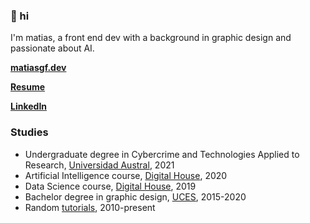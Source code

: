 ### 👋 hi

I'm matias, a front end dev with a background in graphic design and passionate about AI.

**[matiasgf.dev](https://matiasgf.dev)**

**[Resume](https://github.com/matiasngf/matiasngf/blob/main/Matias%20Gonzalez%20Resume.pdf)**

**[LinkedIn](https://www.linkedin.com/in/mgonzalezf)**

### Studies
- Undergraduate degree in Cybercrime and Technologies Applied to Research, [Universidad Austral](https://www.austral.edu.ar/), 2021
- Artificial Intelligence course, [Digital House](https://www.digitalhouse.com/), 2020
- Data Science course, [Digital House](https://www.digitalhouse.com/), 2019
- Bachelor degree in graphic design, [UCES](https://www.uces.edu.ar/), 2015-2020
- Random [tutorials](https://google.com), 2010-present

